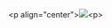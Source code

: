 <р align="center"><image src="https://i.pinimg.com/originals/69/2b/46/692b464d5f38823255dc2587fcbdc505.gif"><р>
